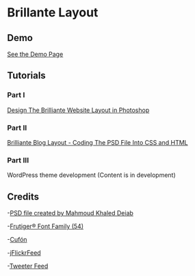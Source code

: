 <link href="http://kevinburke.bitbucket.org/markdowncss/markdown.css" rel="stylesheet"></link>

# Brillante Layout

## Demo

[See the Demo Page](http://tatygrassini.github.com/Brilliante_Layout/)

## Tutorials

### Part I

[Design The Brilliante Website Layout in Photoshop](http://spyrestudios.com/design-the-brilliante-website-layout-in-photoshop/)

### Part II

[Brilliante Blog Layout - Coding The PSD File Into CSS and HTML](http://spyrestudios.com/brilliante-blog-layout-coding-the-psd-file-into-css-and-html/)

### Part III

WordPress theme development (Content is in development)

## Credits

-[PSD file created by Mahmoud Khaled Deiab](http://spyrestudios.com/design-the-brilliante-website-layout-in-photoshop/)

-[Frutiger&reg; Font Family (54)](http://www.fonts.com/findfonts/detail.htm?productid=191443)

-[Cuf&oacute;n](http://cufon.shoqolate.com/generate/)
 
-[jFlickrFeed](http://www.gethifi.com/blog/a-jquery-flickr-feed-plugin)

-[Tweeter Feed](http://www.pcpro.co.uk/blogs/2010/09/13/adding-your-twitter-feed-to-your-website-with-jquery/)